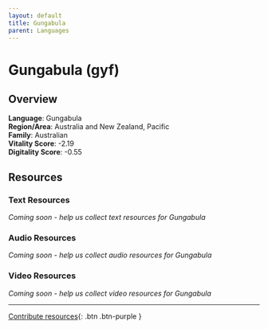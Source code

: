 ```yaml
---
layout: default
title: Gungabula
parent: Languages
---
```


# Gungabula (gyf)

## Overview

**Language**: Gungabula  
**Region/Area**: Australia and New Zealand, Pacific  
**Family**: Australian  
**Vitality Score**: -2.19  
**Digitality Score**: -0.55  

## Resources

### Text Resources
*Coming soon - help us collect text resources for Gungabula*

### Audio Resources
*Coming soon - help us collect audio resources for Gungabula*

### Video Resources
*Coming soon - help us collect video resources for Gungabula*

---

[Contribute resources](https://fairtrain.github.io/){: .btn .btn-purple }
